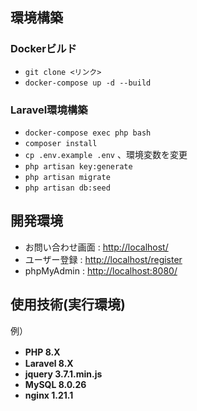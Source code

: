 ## 環境構築
### Dockerビルド
- `git clone <リンク>`
- `docker-compose up -d --build`
### Laravel環境構築
- `docker-compose exec php bash`
- `composer install`
- `cp .env.example .env` 、環境変数を変更
- `php artisan key:generate`
- `php artisan migrate`
- `php artisan db:seed`
## 開発環境
- お問い合わせ画面 : [http://localhost/](http://localhost/)
- ユーザー登録 : [http://localhost/register](http://localhost/register)
- phpMyAdmin : [http://localhost:8080/](http://localhost:8080/)
## 使用技術(実行環境)
例）
- **PHP 8.X**　 
- **Laravel 8.X**
- **jquery 3.7.1.min.js**
- **MySQL 8.0.26**
- **nginx 1.21.1**
